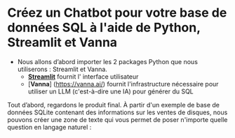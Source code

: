 # **Créez un Chatbot pour votre base de données SQL à l'aide de Python, Streamlit et Vanna**
 - Nous allons d’abord importer les 2 packages Python que nous utiliserons : Streamlit et Vanna.
   - [**Streamlit**](https://streamlit.io/) fournit l' interface utilisateur
   - [**Vanna**] (https://vanna.ai/) fournit l'infrastructure nécessaire pour utiliser un LLM (c'est-à-dire une IA) pour générer du SQL
   
Tout d’abord, regardons le produit final. À partir d'un exemple de base de données SQLite contenant des informations sur les ventes de disques, nous pouvons créer une zone de texte qui vous permet de poser n'importe quelle question en langage naturel :

